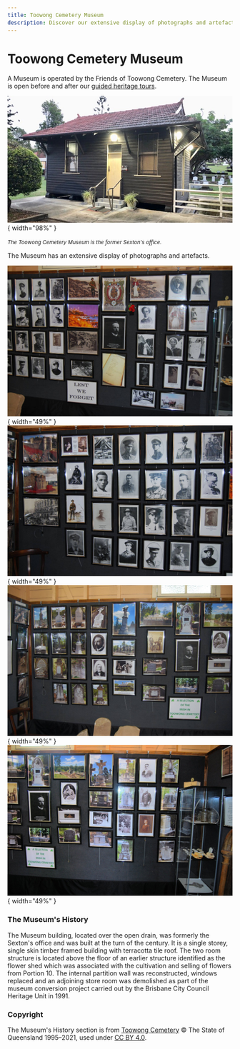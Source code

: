 ```yaml
---
title: Toowong Cemetery Museum
description: Discover our extensive display of photographs and artefacts
---
```


# Toowong Cemetery Museum

<!-- photographs -->

A Museum is operated by the Friends of Toowong Cemetery. The Museum is open before and after our [guided heritage tours](../guided-tours.md). 
<!--
If you visit at other times, staff at the Office will be pleased to open the Museum for you. 
--> 

![Toowong Cemetery Museum](../assets/museum.jpg){ width="98%" }

*<small>The Toowong Cemetery Museum is the former Sexton's office.</small>*

The Museum has an extensive display of photographs and artefacts.

![](../assets/museum-photos-1.jpg){ width="49%" } ![](../assets/museum-photos-2.jpg){ width="49%" }
![](../assets/museum-photos-3.jpg){ width="49%" } ![](../assets/museum-photos-4.jpg){ width="49%" } 


### The Museum's History

The Museum building, located over the open drain, was formerly the Sexton's office and was built at the turn of the century. It is a single storey, single skin timber framed building with terracotta tile roof. The two room structure is located above the floor of an earlier structure identified as the flower shed which was associated with the cultivation and selling of flowers from Portion 10. The internal partition wall was reconstructed, windows replaced and an adjoining store room was demolished as part of the museum conversion project carried out by the Brisbane City Council Heritage Unit in 1991. 
 
### Copyright

The Museum's History section is from [Toowong Cemetery](https://apps.des.qld.gov.au/heritage-register/detail/?id=601773) © The State of Queensland 1995–2021, used under [CC BY 4.0][cc-by].

<!-- Links -->

[cc-by]: https://creativecommons.org/licenses/by/4.0/  "Creative Commons Attribution 4.0 Licence"
